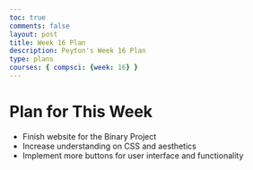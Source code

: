 ```yaml
---
toc: true
comments: false
layout: post
title: Week 16 Plan
description: Peyton's Week 16 Plan
type: plans
courses: { compsci: {week: 16} }
---
```


# Plan for This Week
- Finish website for the Binary Project
- Increase understanding on CSS and aesthetics
- Implement more buttons for user interface and functionality